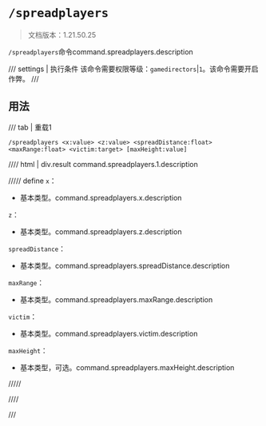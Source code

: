# `/spreadplayers`

> 文档版本：1.21.50.25

`/spreadplayers`命令command.spreadplayers.description

/// settings | 执行条件
该命令需要权限等级：`gamedirectors`|`1`。该命令需要开启作弊。
///

## 用法

/// tab | 重载1
```mcfunction
/spreadplayers <x:value> <z:value> <spreadDistance:float> <maxRange:float> <victim:target> [maxHeight:value]
```

//// html | div.result
command.spreadplayers.1.description

///// define
`x`：<!-- md:samp value -->

- 基本类型。command.spreadplayers.x.description

`z`：<!-- md:samp value -->

- 基本类型。command.spreadplayers.z.description

`spreadDistance`：<!-- md:samp float -->

- 基本类型。command.spreadplayers.spreadDistance.description

`maxRange`：<!-- md:samp float -->

- 基本类型。command.spreadplayers.maxRange.description

`victim`：<!-- md:samp target -->

- 基本类型。command.spreadplayers.victim.description

`maxHeight`：<!-- md:samp value -->

- 基本类型，可选。command.spreadplayers.maxHeight.description


/////

////

///
